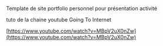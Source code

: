 Template de site portfolio personnel pour présentation activité

tuto de la chaine youtube Going To Internet

[https://www.youtube.com/watch?v=MBpV2uX0nZw](https://www.youtube.com/watch?v=MBpV2uX0nZw)